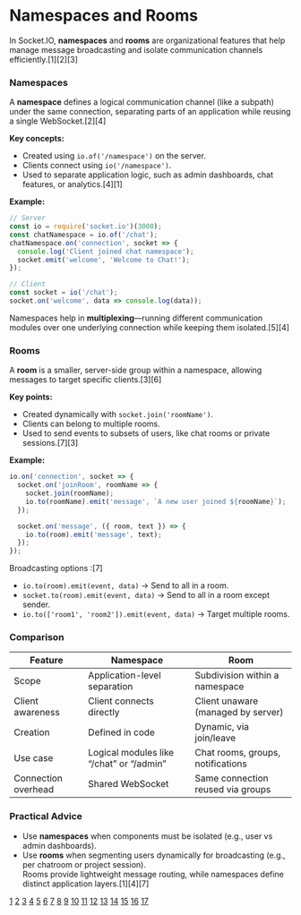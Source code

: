 # Namespaces and Rooms

In Socket.IO, **namespaces** and **rooms** are organizational features that help manage message broadcasting and isolate communication channels efficiently.[1][2][3]

### Namespaces
A **namespace** defines a logical communication channel (like a subpath) under the same connection, separating parts of an application while reusing a single WebSocket.[2][4]

**Key concepts:**
- Created using `io.of('/namespace')` on the server.
- Clients connect using `io('/namespace')`.
- Used to separate application logic, such as admin dashboards, chat features, or analytics.[4][1]

**Example:**
```javascript
// Server
const io = require('socket.io')(3000);
const chatNamespace = io.of('/chat');
chatNamespace.on('connection', socket => {
  console.log('Client joined chat namespace');
  socket.emit('welcome', 'Welcome to Chat!');
});

// Client
const socket = io('/chat');
socket.on('welcome', data => console.log(data));
```
Namespaces help in **multiplexing**—running different communication modules over one underlying connection while keeping them isolated.[5][4]

### Rooms
A **room** is a smaller, server-side group within a namespace, allowing messages to target specific clients.[3][6]

**Key points:**
- Created dynamically with `socket.join('roomName')`.
- Clients can belong to multiple rooms.
- Used to send events to subsets of users, like chat rooms or private sessions.[7][3]

**Example:**
```javascript
io.on('connection', socket => {
  socket.on('joinRoom', roomName => {
    socket.join(roomName);
    io.to(roomName).emit('message', `A new user joined ${roomName}`);
  });

  socket.on('message', ({ room, text }) => {
    io.to(room).emit('message', text);
  });
});
```
Broadcasting options :[7]
- `io.to(room).emit(event, data)` → Send to all in a room.
- `socket.to(room).emit(event, data)` → Send to all in a room except sender.
- `io.to(['room1', 'room2']).emit(event, data)` → Target multiple rooms.

### Comparison

| Feature | Namespace | Room |
|----------|------------|------|
| Scope | Application-level separation | Subdivision within a namespace |
| Client awareness | Client connects directly | Client unaware (managed by server) |
| Creation | Defined in code | Dynamic, via join/leave |
| Use case | Logical modules like “/chat” or “/admin” | Chat rooms, groups, notifications |
| Connection overhead | Shared WebSocket | Same connection reused via groups | [1][2][3]

### Practical Advice
- Use **namespaces** when components must be isolated (e.g., user vs admin dashboards).
- Use **rooms** when segmenting users dynamically for broadcasting (e.g., per chatroom or project session).  
Rooms provide lightweight message routing, while namespaces define distinct application layers.[1][4][7]

[1](https://stackoverflow.com/questions/10930286/socket-io-rooms-or-namespacing)
[2](https://socket.io/docs/v4/namespaces/)
[3](https://socket.io/docs/v4/rooms/)
[4](https://coloringchaos.github.io/rtw-s17/namespaces-rooms/)
[5](https://socket.io/docs/v3/namespaces/)
[6](https://socket.io/docs/v3/rooms/)
[7](https://www.videosdk.live/developer-hub/socketio/socketio-rooms)
[8](https://dev.to/wpreble1/socket-io-namespaces-and-rooms-d5h)
[9](https://socket.io/docs/v3/broadcasting-events/)
[10](https://www.tutorialspoint.com/socket.io/socket.io_broadcasting.htm)
[11](https://www.reddit.com/r/node/comments/4nxzye/need_help_socketio_rooms_vs_namespaces/)
[12](https://www.youtube.com/watch?v=ZKEqqIO7n-k)
[13](https://www.youtube.com/watch?v=bxUlKDgpbWs)
[14](https://stackoverflow.com/questions/53585317/how-to-broadcast-message-to-everybody-in-the-room-with-socket-io)
[15](https://socket.io/docs/v4/tutorial/step-5)
[16](https://ably.com/topic/socketio)
[17](https://socket.io/docs/v2/rooms/)